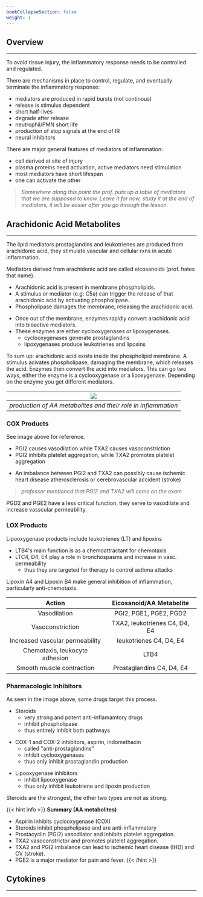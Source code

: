 ```yaml
---
bookCollapseSection: false
weight: 1
---
```


## **Overview**
---

To avoid tissue injury, the inflammatory response needs to be controlled and regulated.

There are mechanisms in place to control, regulate, and eventually terminate the inflammatory response:

* mediators are produced in rapid bursts (not continous)
* release is stimulus dependent
* short half-lives
* degrade after release
* neutrophil/PMN short life
* production of stop signals at the end of IR
* neural inhibitors


There are major general features of mediators of inflammation:

* cell derived at site of injury
* plasma proteins need activation, active mediators need stimulation
* most mediators have short lifespan
* one can activate the other

> *Somewhere along this point the prof. puts up a table of mediators that we are supposed to know. Leave it for now, study it at the end of mediators, it will be easier after you go through the lesson.*

## **Arachidonic Acid Metabolites**
---

The lipid mediators prostaglandins and leukotrienes are produced from arachidonic acid, they stimulate vascular and cellular rxns in acute inflammation.

Mediators derived from arachidonic acid are called eicosanoids (prof. hates that name).

* Arachidonic acid is present in membrane phospholipids.
* A stimulus or mediator (e.g: C5a) can trigger the release of that arachidonic acid by activating phospholipase.
* Phospholipase damages the membrane, releasing the arachidonic acid.
<!-- -->
* Once out of the membrane, enzymes rapidly convert arachidonic acid into bioactive mediators.
* These enzymes are either cyclooxygenases or lipoxygenases.
    * cyclooxygenases generate prostaglandins
    * lipoxygenases produce leukotrienes and lipoxins

To sum up: arachidonic acid exists inside the phospholipid membrane. A stimulus acivates phospholipase, damaging the membrane, which releases the acid. Enzymes then convert the acid into mediators. This can go two ways, either the enzyme is a cyclooxygenase or a lipoxygenase. Depending on the enzyme you get different mediators.

|![](https://i.pinimg.com/originals/5f/5e/14/5f5e14d84d9732b609ea162ac56bcfdc.jpg)|
|:--:|
|*production of AA metabolites and their role in inflammation*|

### **COX Products**

See image above for reference.

* PGI2 causes vasodilation while TXA2 causes vasoconstriction
* PGI2 inhibits platelet aggregation, while TXA2 promotes platelet aggregation
<!-- -->
* An imbalance between PGI2 and TXA2 can possibly cause ischemic heart disease atherosclerosis or cerebrovascular accident (stroke)

>*professor mentioned that PGI2 and TXA2 will come on the exam*

PGD2 and PGE2 have a less critical function, they serve to vasodilate and increase vasscular permeability.

### **LOX Products**

Lipooxygenase products include leukotrienes (LT) and lipoxins

* LTB4's main function is as a chemoattractant for chemotaxis
* LTC4, D4, E4 play a role in bronchospasms and increase in vasc. permeability
    * thus they are targeted for therapy to control asthma attacks

Lipoxin A4 and Lipoxin B4 make general inhibition of inflammation,
particularly anti-chemotaxis.


| Action | Eicosanoid/AA Metabolite |
|:--:|:--:|
|Vasodilation| PGI2, PGE1, PGE2, PGD2|
|Vasoconstriction| TXA2, leukotrienes C4, D4, E4|
|Increased vascular permeability|leukotrienes C4, D4, E4|
|Chemotaxis, leukocyte adhesion|LTB4|
|Smooth muscle contraction| Prostaglandins C4, D4, E4|


### **Pharmacologic Inhibitors**

As seen in the image above, some drugs target this process.

* Steroids
    * very strong and potent anti-inflamamtory drugs
    * inhibit phospholipase
    * thus entirely inhibit both pathways
<!-- -->
* COX-1 and COX-2 inhibitors, aspirin, indomethacin
    * called "anti-prostaglandins"
    * inhibit cyclooxygenases
    * thus only inhibit prostaglandin production

<!-- -->
* Lipooxygenase inhibitors
    * inhibit lipooxygenase
    * thus only inhibit leukotriene and lipoxin production

Steroids are the strongest, the other two types are not as strong.

{{< hint info >}}
**Summary (AA metabolites)**
* Aspirin inhibits cyclooxygenase (COX)
* Steroids inhibit phospholipase and are anti-inflammatory
* Prostacyclin (PGI2) vasodilator and inhibits platelet aggregation.
* TXA2 vasoconstrictor and promotes platelet aggregation.
* TXA2 and PGI2 imbalance can lead to ischemic heart disease (IHD) and CV (stroke).
* PGE2 is a major mediator for pain and fever.
{{< /hint >}}

## **Cytokines**
---

